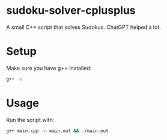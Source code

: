 # sudoku-solver-cplusplus

A small C++ script that solves Sudokus. ChatGPT helped a lot.

# Setup

Make sure you have g++ installed:

```bash
g++ -v
```

# Usage

Run the script with:

```bash
g++ main.cpp -o main.out && ./main.out
```